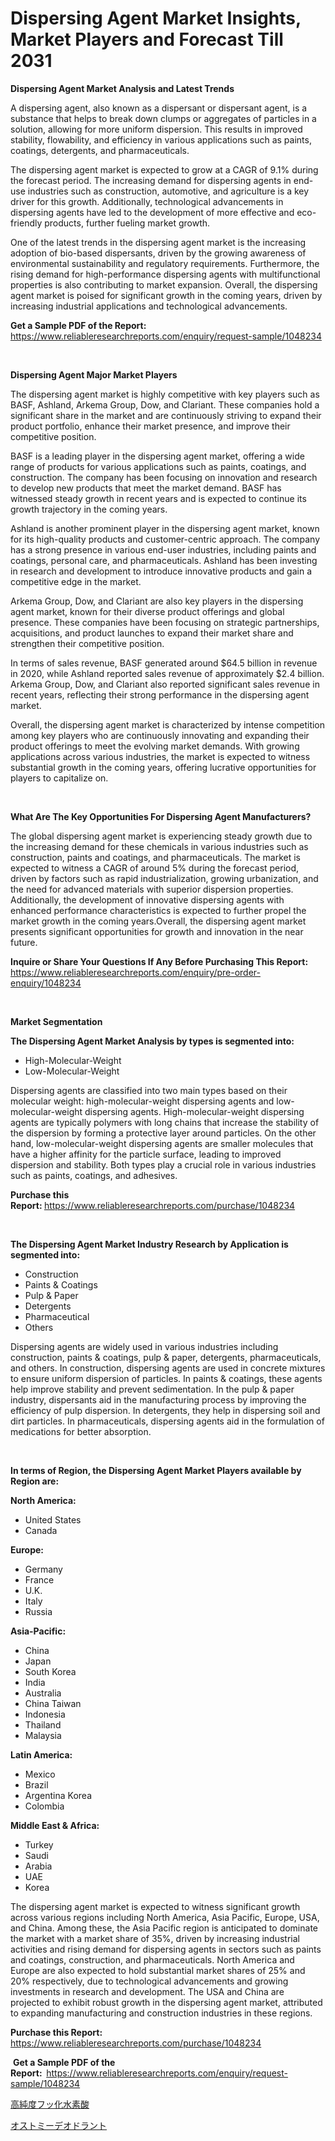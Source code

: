 <p><h1>Dispersing Agent Market Insights, Market Players and Forecast Till 2031</h1></p><p><strong>Dispersing Agent Market Analysis and Latest Trends</strong></p>
<p><p>A dispersing agent, also known as a dispersant or dispersant agent, is a substance that helps to break down clumps or aggregates of particles in a solution, allowing for more uniform dispersion. This results in improved stability, flowability, and efficiency in various applications such as paints, coatings, detergents, and pharmaceuticals.</p><p>The dispersing agent market is expected to grow at a CAGR of 9.1% during the forecast period. The increasing demand for dispersing agents in end-use industries such as construction, automotive, and agriculture is a key driver for this growth. Additionally, technological advancements in dispersing agents have led to the development of more effective and eco-friendly products, further fueling market growth.</p><p>One of the latest trends in the dispersing agent market is the increasing adoption of bio-based dispersants, driven by the growing awareness of environmental sustainability and regulatory requirements. Furthermore, the rising demand for high-performance dispersing agents with multifunctional properties is also contributing to market expansion. Overall, the dispersing agent market is poised for significant growth in the coming years, driven by increasing industrial applications and technological advancements.</p></p>
<p><strong>Get a Sample PDF of the Report:&nbsp;</strong> <a href="https://www.reliableresearchreports.com/enquiry/request-sample/1048234">https://www.reliableresearchreports.com/enquiry/request-sample/1048234</a></p>
<p>&nbsp;</p>
<p><strong>Dispersing Agent Major Market Players</strong></p>
<p><p>The dispersing agent market is highly competitive with key players such as BASF, Ashland, Arkema Group, Dow, and Clariant. These companies hold a significant share in the market and are continuously striving to expand their product portfolio, enhance their market presence, and improve their competitive position.</p><p>BASF is a leading player in the dispersing agent market, offering a wide range of products for various applications such as paints, coatings, and construction. The company has been focusing on innovation and research to develop new products that meet the market demand. BASF has witnessed steady growth in recent years and is expected to continue its growth trajectory in the coming years.</p><p>Ashland is another prominent player in the dispersing agent market, known for its high-quality products and customer-centric approach. The company has a strong presence in various end-user industries, including paints and coatings, personal care, and pharmaceuticals. Ashland has been investing in research and development to introduce innovative products and gain a competitive edge in the market.</p><p>Arkema Group, Dow, and Clariant are also key players in the dispersing agent market, known for their diverse product offerings and global presence. These companies have been focusing on strategic partnerships, acquisitions, and product launches to expand their market share and strengthen their competitive position.</p><p>In terms of sales revenue, BASF generated around $64.5 billion in revenue in 2020, while Ashland reported sales revenue of approximately $2.4 billion. Arkema Group, Dow, and Clariant also reported significant sales revenue in recent years, reflecting their strong performance in the dispersing agent market.</p><p>Overall, the dispersing agent market is characterized by intense competition among key players who are continuously innovating and expanding their product offerings to meet the evolving market demands. With growing applications across various industries, the market is expected to witness substantial growth in the coming years, offering lucrative opportunities for players to capitalize on.</p></p>
<p>&nbsp;</p>
<p><strong>What Are The Key Opportunities For Dispersing Agent Manufacturers?</strong></p>
<p><p>The global dispersing agent market is experiencing steady growth due to the increasing demand for these chemicals in various industries such as construction, paints and coatings, and pharmaceuticals. The market is expected to witness a CAGR of around 5% during the forecast period, driven by factors such as rapid industrialization, growing urbanization, and the need for advanced materials with superior dispersion properties. Additionally, the development of innovative dispersing agents with enhanced performance characteristics is expected to further propel the market growth in the coming years.Overall, the dispersing agent market presents significant opportunities for growth and innovation in the near future.</p></p>
<p><strong>Inquire or Share Your Questions If Any Before Purchasing This Report:</strong> <a href="https://www.reliableresearchreports.com/enquiry/pre-order-enquiry/1048234">https://www.reliableresearchreports.com/enquiry/pre-order-enquiry/1048234</a></p>
<p>&nbsp;</p>
<p><strong>Market Segmentation</strong></p>
<p><strong>The Dispersing Agent Market Analysis by types is segmented into:</strong></p>
<p><ul><li>High-Molecular-Weight</li><li>Low-Molecular-Weight</li></ul></p>
<p><p>Dispersing agents are classified into two main types based on their molecular weight: high-molecular-weight dispersing agents and low-molecular-weight dispersing agents. High-molecular-weight dispersing agents are typically polymers with long chains that increase the stability of the dispersion by forming a protective layer around particles. On the other hand, low-molecular-weight dispersing agents are smaller molecules that have a higher affinity for the particle surface, leading to improved dispersion and stability. Both types play a crucial role in various industries such as paints, coatings, and adhesives.</p></p>
<p><strong>Purchase this Report:&nbsp;</strong><a href="https://www.reliableresearchreports.com/purchase/1048234">https://www.reliableresearchreports.com/purchase/1048234</a></p>
<p>&nbsp;</p>
<p><strong>The Dispersing Agent Market Industry Research by Application is segmented into:</strong></p>
<p><ul><li>Construction</li><li>Paints & Coatings</li><li>Pulp & Paper</li><li>Detergents</li><li>Pharmaceutical</li><li>Others</li></ul></p>
<p><p>Dispersing agents are widely used in various industries including construction, paints & coatings, pulp & paper, detergents, pharmaceuticals, and others. In construction, dispersing agents are used in concrete mixtures to ensure uniform dispersion of particles. In paints & coatings, these agents help improve stability and prevent sedimentation. In the pulp & paper industry, dispersants aid in the manufacturing process by improving the efficiency of pulp dispersion. In detergents, they help in dispersing soil and dirt particles. In pharmaceuticals, dispersing agents aid in the formulation of medications for better absorption.</p></p>
<p>&nbsp;</p>
<p><strong>In terms of Region, the Dispersing Agent Market Players available by Region are:</strong></p>
<p>
    <p> <strong> North America: </strong>
        <ul>
            <li>United States</li>
            <li>Canada</li>
        </ul>
        </p> 
    <p> <strong> Europe: </strong>
        <ul>
            <li>Germany</li>
            <li>France</li>
            <li>U.K.</li>
            <li>Italy</li>
            <li>Russia</li>
        </ul>
        </p> 
    <p> <strong> Asia-Pacific: </strong>
        <ul>
            <li>China</li>
            <li>Japan</li>
            <li>South Korea</li>
            <li>India</li>
            <li>Australia</li>
            <li>China Taiwan</li>
            <li>Indonesia</li>
            <li>Thailand</li>
            <li>Malaysia</li>
        </ul>
        </p> 
    <p> <strong> Latin America: </strong>
        <ul>
            <li>Mexico</li>
            <li>Brazil</li>
            <li>Argentina Korea</li>
            <li>Colombia</li>
        </ul>
        </p> 
    <p> <strong> Middle East & Africa: </strong>
        <ul>
            <li>Turkey</li>
            <li>Saudi</li>
            <li>Arabia</li>
            <li>UAE</li>
            <li>Korea</li>
        </ul>
    </p>
    </p>
<p><p>The dispersing agent market is expected to witness significant growth across various regions including North America, Asia Pacific, Europe, USA, and China. Among these, the Asia Pacific region is anticipated to dominate the market with a market share of 35%, driven by increasing industrial activities and rising demand for dispersing agents in sectors such as paints and coatings, construction, and pharmaceuticals. North America and Europe are also expected to hold substantial market shares of 25% and 20% respectively, due to technological advancements and growing investments in research and development. The USA and China are projected to exhibit robust growth in the dispersing agent market, attributed to expanding manufacturing and construction industries in these regions.</p></p>
<p><strong>Purchase this Report: </strong><a href="https://www.reliableresearchreports.com/purchase/1048234">https://www.reliableresearchreports.com/purchase/1048234</a></p>
<p>&nbsp;<strong>Get a Sample PDF of the Report:&nbsp;&nbsp;</strong><a href="https://www.reliableresearchreports.com/enquiry/request-sample/1048234">https://www.reliableresearchreports.com/enquiry/request-sample/1048234</a></p>
<p><strong></strong></p>
<p><p><a href="https://medium.com/@mares423/%E9%AB%98%E7%B4%94%E5%BA%A6%E6%B0%B4%E7%B4%A0%E3%83%95%E3%83%83%E5%8C%96%E6%B0%B4%E7%B4%A0%E9%85%B8%E5%B8%82%E5%A0%B4%E3%81%AF-%E5%B8%82%E5%A0%B4%E3%82%B7%E3%82%A7%E3%82%A2-%E3%82%B5%E3%82%A4%E3%82%BA-%E3%81%8A%E3%82%88%E3%81%B32031%E5%B9%B4%E3%81%BE%E3%81%A7%E3%81%AE%E4%BA%88%E6%B8%AC%E3%81%AB%E7%84%A6%E7%82%B9%E3%82%92%E5%BD%93%E3%81%A6%E3%81%A6%E3%81%84%E3%81%BE%E3%81%99-8e398cbf98b4">高純度フッ化水素酸</a></p><p><a href="https://medium.com/@arimuller2009/%E3%82%AA%E3%82%B9%E3%83%88%E3%83%9F%E3%83%BC%E6%B6%88%E8%87%AD%E5%89%A4%E5%B8%82%E5%A0%B4%E3%81%AE%E5%88%86%E6%9E%90-%E3%82%B0%E3%83%AD%E3%83%BC%E3%83%90%E3%83%AB%E6%A5%AD%E7%95%8C%E3%81%AE%E8%A6%8B%E9%80%9A%E3%81%97%E3%81%A8%E4%BA%88%E6%B8%AC-2024%E5%B9%B4%E3%81%8B%E3%82%892031%E5%B9%B4%E3%81%BE%E3%81%A7-c38a146369b0">オストミーデオドラント</a></p></p>